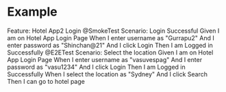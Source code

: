 # Example
Feature: Hotel App2 Login
@SmokeTest 
Scenario: Login Successful
Given I am on Hotel App Login Page
When I enter username as "Gurrapu2"
And I enter password as "Shinchan@21"
And I click Login
Then I am Logged in Successfully
@E2ETest
Scenario: Select the location
Given I am on Hotel App Login Page
When I enter username as "vasuvespag"
And I enter password as "vasu1234"
And I click Login
Then I am Logged in Successfully
When I select the location as "Sydney" 
And I click Search 
Then I can go to hotel page
